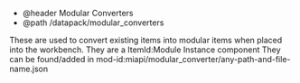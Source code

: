 * @header Modular Converters
* @path /datapack/modular_converters

These are used to convert existing items into modular items when placed into the workbench.
They are a ItemId:Module Instance component
They can be found/added in mod-id:miapi/modular_converter/any-path-and-file-name.json
